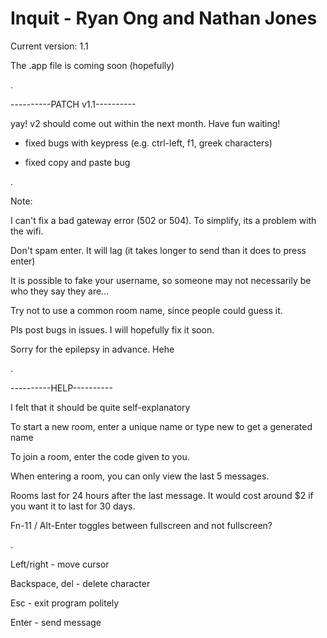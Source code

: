 # Inquit - Ryan Ong and Nathan Jones


Current version: 1.1

The .app file is coming soon (hopefully)

.

----------PATCH v1.1----------

yay! v2 should come out within the next month. Have fun waiting!

- fixed bugs with keypress (e.g. ctrl-left, f1, greek characters)

- fixed copy and paste bug

.

Note:

I can't fix a bad gateway error (502 or 504). To simplify, its a problem with the wifi.

Don't spam enter. It will lag (it takes longer to send than it does to press enter)

It is possible to fake your username, so someone may not necessarily be who they say they are...

Try not to use a common room name, since people could guess it.

Pls post bugs in issues. I will hopefully fix it soon.

Sorry for the epilepsy in advance. Hehe

.

----------HELP----------

I felt that it should be quite self-explanatory


To start a new room, enter a unique name or type new to get a generated name

To join a room, enter the code given to you.

When entering a room, you can only view the last 5 messages.

Rooms last for 24 hours after the last message. It would cost around $2 if you want it to last for 30 days. 

Fn-11 / Alt-Enter toggles between fullscreen and not fullscreen?

.

Left/right - move cursor

Backspace, del - delete character

Esc - exit program politely

Enter - send message
